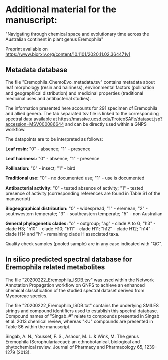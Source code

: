 # Additional material for the manuscript: 
"Navigating through chemical space and evolutionary time across the Australian continent in plant genus Eremophila"

Preprint available on https://www.biorxiv.org/content/10.1101/2020.11.02.364471v1

## Metadata database

The file "Eremophila_ChemoEvo_metadata.tsv" contains metadata about leaf morphology (resin and hairiness), environmental factors (pollination and geographical distribution) and medicinal properties (traditional medicinal uses and antibacterial studies).

The information presented here accounts for 291 specimen of Eremophila and allied genera. The tab separated tsv file is linked to the corresponding spectral data available at https://massive.ucsd.edu/ProteoSAFe/dataset.jsp?accession=MSV000086644 and can be directly used within a GNPS workflow.

The datapoints are to be interpreted as follows:

**Leaf resin:** "0" - absence; "1" - presence

**Leaf hairiness:** "0" - absence; "1" - presence

**Pollination:** "0" - insect; "1" - bird

**Traditional use:** "0" - no documented use; "1" - use is documented

**Antibacterial activity:** "0" - tested absence of activity; "1" - tested presence of activity (corresponding references are found in Table S1 of the manuscript)

**Biogeographical distribution:** "0" - widespread; "1" - eremean; "2" - southwestern temperate; "3" - southeastern temperate; "5" - non Australian

**General phylogenetic clades:** "o" - outgroup; "ag" - clade A to G; "h3" - clade H3; "h10" - clade H10; "h11" - clade H11; "h12" - clade H12; "h14" - clade H14 and "h" - remaining clade H associated taxa.

Quality check samples (pooled sample) are in any case indicated with "QC".

## In silico predicted spectral database for Eremophila related metabolites

The file "20200222_Eremophila_ISDB.tsv" was used within the Network Annotation Propagation workflow on GNPS to achieve an enhanced chemical classification of the studied spectral dataset derived from Myoporeae species.

The file "20200222_Eremophila_ISDB.txt" contains the underlying SMILES strings and compound identifiers used to establish this spectral database. Compound names of "Singab_#" relate to compounds presented in Singab et al. 2013 chemical review, whereas "KU" compounds are presented in Table S6 within the manuscript.

Singab, A. N., Youssef, F. S., Ashour, M. L. & Wink, M. The genus Eremophila (Scrophulariaceae): an ethnobotanical, biological and phytochemical review. Journal of Pharmacy and Pharmacology 65, 1239–1279 (2013).
